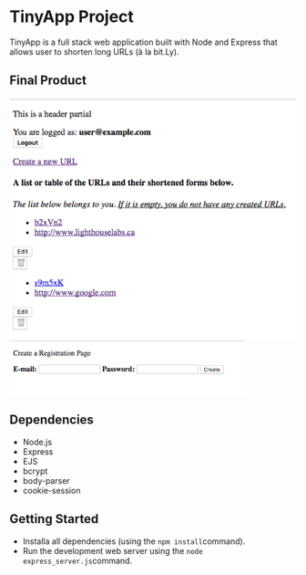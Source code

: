 # TinyApp Project

TinyApp is a full stack web application built with Node and Express that allows user to shorten long URLs (à la bit.Ly).

## Final Product

!["Screenshot of URLs page"](https://github.com/Jorgelduarte/tinyApp/blob/master/docs/ssUrls.png?raw=true)
!["Screenshot of Create a Registration Page"](https://github.com/Jorgelduarte/tinyApp/blob/master/docs/ssCreate.png?raw=true)

## Dependencies

- Node.js
- Express
- EJS
- bcrypt
- body-parser
- cookie-session

## Getting Started

- Installa all dependencies (using the `npm install`command).
- Run the development web server using the `node express_server.js`command.
